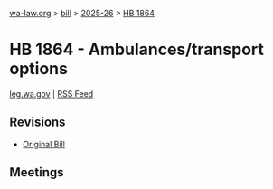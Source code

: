 [wa-law.org](/) > [bill](/bill/) > [2025-26](/bill/2025-26/) > [HB 1864](/bill/2025-26/hb/1864/)

# HB 1864 - Ambulances/transport options
[leg.wa.gov](https://app.leg.wa.gov/billsummary?BillNumber=1864&Year=2025&Initiative=false) | [RSS Feed](./rss.xml)

## Revisions
* [Original Bill](1/)

## Meetings